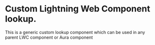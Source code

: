 # Custom Lightning Web Component lookup.

This is a generic custom lookup component which can be used in any parent LWC component or Aura component